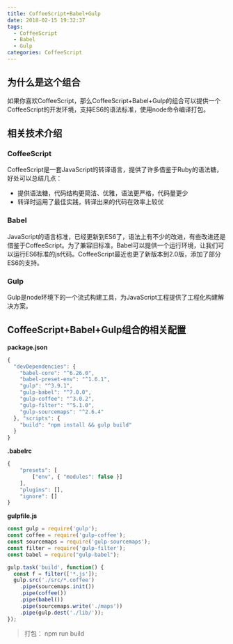 ```yaml
---
title: CoffeeScript+Babel+Gulp
date: 2018-02-15 19:32:37
tags:
  - CoffeeScript
  - Babel
  - Gulp
categories: CoffeeScript
---
```

## 为什么是这个组合
如果你喜欢CoffeeScript，那么CoffeeScript+Babel+Gulp的组合可以提供一个CoffeeScript的开发环境，支持ES6的语法标准，使用node命令编译打包。
## 相关技术介绍
### CoffeeScript
CoffeeScript是一套JavaScript的转译语言，提供了许多借鉴于Ruby的语法糖，好处可以总结几点：
- 提供语法糖，代码结构更简洁、优雅，语法更严格，代码量更少
- 转译时运用了最佳实践，转译出来的代码在效率上较优
### Babel
JavaScript的语言标准，已经更新到ES6了，语法上有不少的改进，有些改进还是借鉴于CoffeeScript。为了兼容旧标准，Babel可以提供一个运行环境，让我们可以运行ES6标准的js代码。CoffeeScript最近也更了新版本到2.0版，添加了部分ES6的支持。
### Gulp
Gulp是node环境下的一个流式构建工具，为JavaScript工程提供了工程化构建解决方案。

## CoffeeScript+Babel+Gulp组合的相关配置
**package.json**
``` javascript
{
  "devDependencies": {
    "babel-core": "^6.26.0",
    "babel-preset-env": "^1.6.1",
    "gulp": "^3.9.1",
    "gulp-babel": "^7.0.0",
    "gulp-coffee": "^3.0.2",
    "gulp-filter": "^5.1.0",
    "gulp-sourcemaps": "^2.6.4"
  }, "scripts": {
    "build": "npm install && gulp build"
  }
}
```
**.babelrc**
``` javascript
{  
    "presets": [  
        ["env", { "modules": false }] 
    ],  
    "plugins": [],
    "ignore": []  
}
```
**gulpfile.js**
``` javascript
const gulp = require('gulp');
const coffee = require('gulp-coffee');
const sourcemaps = require('gulp-sourcemaps');
const filter = require('gulp-filter');
const babel = require("gulp-babel");

gulp.task('build', function() {
  const f = filter(['*.js']);
  gulp.src('./src/*.coffee')
    .pipe(sourcemaps.init())
    .pipe(coffee())
    .pipe(babel())
    .pipe(sourcemaps.write('./maps'))
    .pipe(gulp.dest('./lib/'));
});
```
> 打包： npm run build
